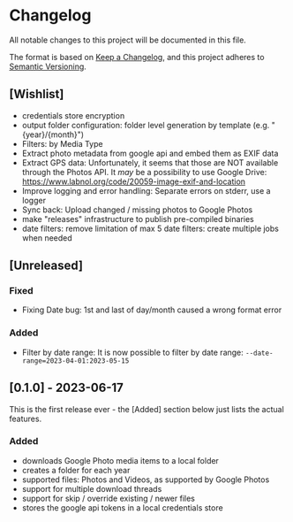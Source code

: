 # Changelog

All notable changes to this project will be documented in this file.

The format is based on [Keep a Changelog](https://keepachangelog.com/en/1.0.0/),
and this project adheres to [Semantic Versioning](https://semver.org/spec/v2.0.0.html).

## [Wishlist]

- credentials store encryption
- output folder configuration: folder level generation by template (e.g. "{year}/{month}")
- Filters: by Media Type
- Extract photo metadata from google api and embed them as EXIF data
- Extract GPS data: Unfortunately, it seems that those are NOT available through the Photos API. It _may_ be a possibility to
  use Google Drive: https://www.labnol.org/code/20059-image-exif-and-location
- Improve logging and error handling: Separate errors on stderr, use a logger
- Sync back: Upload changed / missing photos to Google Photos
- make "releases" infrastructure to publish pre-compiled binaries
- date filters: remove limitation of max 5 date filters: create multiple jobs when needed

## [Unreleased]

### Fixed

- Fixing Date bug: 1st and last of day/month caused a wrong format error

### Added

- Filter by date range: It is now possible to filter by date range: `--date-range=2023-04-01:2023-05-15`

## [0.1.0] - 2023-06-17

This is the first release ever - the [Added] section below just lists the actual features.

### Added

- downloads Google Photo media items to a local folder
- creates a folder for each year
- supported files: Photos and Videos, as supported by Google Photos
- support for multiple download threads
- support for skip / override existing / newer files
- stores the google api tokens in a local credentials store
